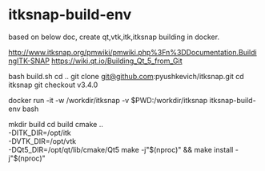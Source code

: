 # itksnap-build-env

based on below doc, create qt,vtk,itk,itksnap building in docker.

http://www.itksnap.org/pmwiki/pmwiki.php%3Fn%3DDocumentation.BuildingITK-SNAP
https://wiki.qt.io/Building_Qt_5_from_Git

bash build.sh
cd ..
git clone git@github.com:pyushkevich/itksnap.git
cd itksnap
git checkout v3.4.0

docker run -it -w /workdir/itksnap -v $PWD:/workdir/itksnap itksnap-build-env bash

mkdir build
cd build
cmake .. \
    -DITK_DIR=/opt/itk \
    -DVTK_DIR=/opt/vtk \
    -DQt5_DIR=/opt/qt/lib/cmake/Qt5
make -j"$(nproc)" && make install -j"$(nproc)"